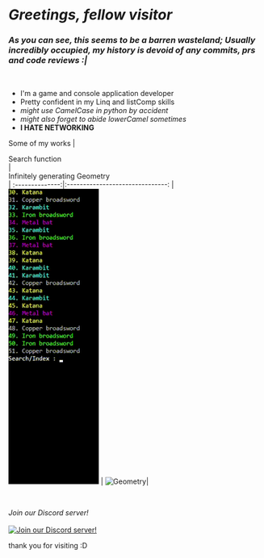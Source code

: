 # *Greetings, fellow visitor*


### _As you can see, this seems to be a barren wasteland; Usually incredibly occupied, my history is devoid of any commits, prs and code reviews :|_
<br/>

- I'm a game and console application developer
- Pretty confident in my Linq and listComp skills
- _might use CamelCase in python by accident_
- _might also forget to abide lowerCamel sometimes_
- **I HATE NETWORKING**

Some of my works
|<div style="width:200">Search function</div> | <div style="width:500">Infinitely generating Geometry</div>|
:--------------:|:-------------------------------:
|![Search function in TextAdventure](SearchFunction.gif) | ![Geometry](Geometry.gif)|

<br/>

*Join our Discord server!*\
<br/>
[![Join our Discord server!](https://invidget.switchblade.xyz/b4t7Jak)](http://discord.gg/b4t7Jak)


thank you for visiting :D
